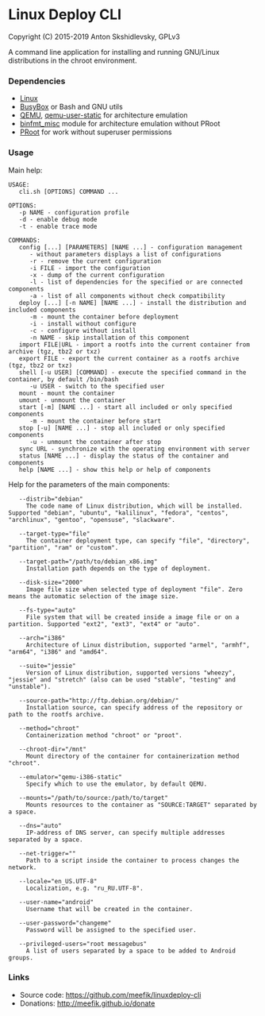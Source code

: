 # Linux Deploy CLI

Copyright (C) 2015-2019 Anton Skshidlevsky, GPLv3

A command line application for installing and running GNU/Linux distributions in the chroot environment.

### Dependencies

- [Linux](http://kernel.org)
- [BusyBox](https://github.com/meefik/busybox) or Bash and GNU utils
- [QEMU](http://qemu.org), [qemu-user-static](https://packages.debian.org/stable/qemu-user-static) for architecture emulation
- [binfmt_misc](https://en.wikipedia.org/wiki/Binfmt_misc) module for architecture emulation without PRoot
- [PRoot](https://github.com/meefik/PRoot) for work without superuser permissions

### Usage

Main help:
```
USAGE:
   cli.sh [OPTIONS] COMMAND ...

OPTIONS:
   -p NAME - configuration profile
   -d - enable debug mode
   -t - enable trace mode

COMMANDS:
   config [...] [PARAMETERS] [NAME ...] - configuration management
      - without parameters displays a list of configurations
      -r - remove the current configuration
      -i FILE - import the configuration
      -x - dump of the current configuration
      -l - list of dependencies for the specified or are connected components
      -a - list of all components without check compatibility
   deploy [...] [-n NAME] [NAME ...] - install the distribution and included components
      -m - mount the container before deployment
      -i - install without configure
      -c - configure without install
      -n NAME - skip installation of this component
   import FILE|URL - import a rootfs into the current container from archive (tgz, tbz2 or txz)
   export FILE - export the current container as a rootfs archive (tgz, tbz2 or txz)
   shell [-u USER] [COMMAND] - execute the specified command in the container, by default /bin/bash
      -u USER - switch to the specified user
   mount - mount the container
   umount - unmount the container
   start [-m] [NAME ...] - start all included or only specified components
      -m - mount the container before start
   stop [-u] [NAME ...] - stop all included or only specified components
      -u - unmount the container after stop
   sync URL - synchronize with the operating environment with server
   status [NAME ...] - display the status of the container and components
   help [NAME ...] - show this help or help of components

```

Help for the parameters of the main components:
```
   --distrib="debian"
     The code name of Linux distribution, which will be installed. Supported "debian", "ubuntu", "kalilinux", "fedora", "centos", "archlinux", "gentoo", "opensuse", "slackware".

   --target-type="file"
     The container deployment type, can specify "file", "directory", "partition", "ram" or "custom".

   --target-path="/path/to/debian_x86.img"
     Installation path depends on the type of deployment.

   --disk-size="2000"
     Image file size when selected type of deployment "file". Zero means the automatic selection of the image size.

   --fs-type="auto"
     File system that will be created inside a image file or on a partition. Supported "ext2", "ext3", "ext4" or "auto".

   --arch="i386"
     Architecture of Linux distribution, supported "armel", "armhf", "arm64", "i386" and "amd64".

   --suite="jessie"
     Version of Linux distribution, supported versions "wheezy", "jessie" and "stretch" (also can be used "stable", "testing" and "unstable").

   --source-path="http://ftp.debian.org/debian/"
     Installation source, can specify address of the repository or path to the rootfs archive.

   --method="chroot"
     Containerization method "chroot" or "proot".

   --chroot-dir="/mnt"
     Mount directory of the container for containerization method "chroot".

   --emulator="qemu-i386-static"
     Specify which to use the emulator, by default QEMU.

   --mounts="/path/to/source:/path/to/target"
     Mounts resources to the container as "SOURCE:TARGET" separated by a space.

   --dns="auto"
     IP-address of DNS server, can specify multiple addresses separated by a space.

   --net-trigger=""
     Path to a script inside the container to process changes the network.

   --locale="en_US.UTF-8"
     Localization, e.g. "ru_RU.UTF-8".

   --user-name="android"
     Username that will be created in the container.

   --user-password="changeme"
     Password will be assigned to the specified user.

   --privileged-users="root messagebus"
     A list of users separated by a space to be added to Android groups.

```

### Links

- Source code: https://github.com/meefik/linuxdeploy-cli
- Donations: http://meefik.github.io/donate
